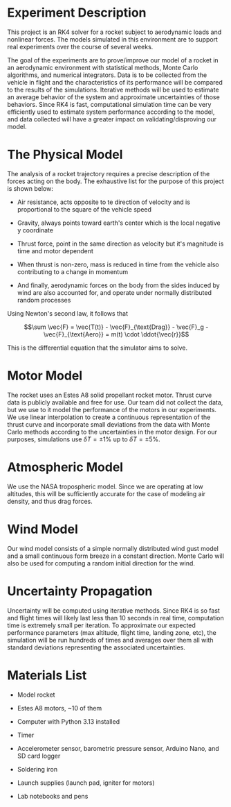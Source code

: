 # Experiment Description

This project is an RK4 solver for a rocket subject to aerodynamic loads and nonlinear forces. The models simulated in this environment are to support real experiments over the course of several weeks.

The goal of the experiments are to prove/improve our model of a rocket in an aerodynamic environment with statistical methods, Monte Carlo algorithms, and numerical integrators. Data is to be collected from the vehicle in flight and the characteristics of its performance will be compared to the results of the simulations. Iterative methods will be used to estimate an average behavior of the system and approximate uncertainties of those behaviors. Since RK4 is fast, computational simulation time can be very efficiently used to estimate system performance according to the model, and data collected will have a greater impact on validating/disproving our model.

# The Physical Model

The analysis of a rocket trajectory requires a precise description of the forces acting on the body. The exhaustive list for the purpose of this project is shown below:

- Air resistance, acts opposite to te direction of velocity and is proportional to the square of the vehicle speed

- Gravity, always points toward earth's center which is the local negative y coordinate

- Thrust force, point in the same direction as velocity but it's magnitude is time and motor dependent

- When thrust is non-zero, mass is reduced in time from the vehicle also contributing to a change in momentum

- And finally, aerodynamic forces on the body from the sides induced by wind are also accounted for, and operate under normally distributed random processes

Using Newton's second law, it follows that

$$\sum \vec{F} = \vec{T(t)} - \vec{F}_{\text{Drag}} - \vec{F}_g - \vec{F}_{\text{Aero}} = m(t) \cdot \ddot{\vec{r}}$$

This is the differential equation that the simulator aims to solve.

# Motor Model

The rocket uses an Estes A8 solid propellant rocket motor. Thrust curve data is publicly available and free for use. Our team did not collect the data, but we use to it model the performance of the motors in our experiments. We use linear interpolation to create a continuous representation of the thrust curve and incorporate small deviations from the data with Monte Carlo methods according to the uncertainties in the motor design. For our purposes, simulations use $\delta{T} = \pm 1$% up to $\delta{T} = \pm 5$%. 

# Atmospheric Model

We use the NASA tropospheric model. Since we are operating at low altitudes, this will be sufficiently accurate for the case of modeling air density, and thus drag forces.

# Wind Model

Our wind model consists of a simple normally distributed wind gust model and a small continuous form breeze in a constant direction. Monte Carlo will also be used for computing a random initial direction for the wind.

# Uncertainty Propagation

Uncertainty will be computed using iterative methods. Since RK4 is so fast and flight times will likely last less than 10 seconds in real time, computation time is extremely small per iteration. To approximate our expected performance parameters (max altitude, flight time, landing zone, etc), the simulation will be run hundreds of times and averages over them all with standard deviations representing the associated uncertainties.

# Materials List

- Model rocket

- Estes A8 motors, ~10 of them

- Computer with Python 3.13 installed

- Timer

- Accelerometer sensor, barometric pressure sensor, Arduino Nano, and SD card logger

- Soldering iron

- Launch supplies (launch pad, igniter for motors)

- Lab notebooks and pens